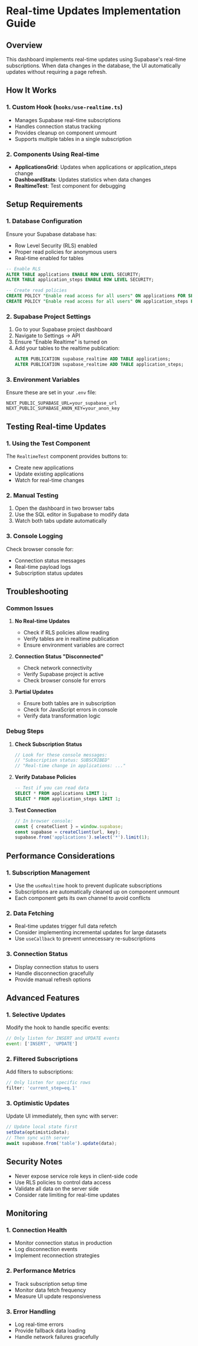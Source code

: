 # Real-time Updates Implementation Guide

## Overview
This dashboard implements real-time updates using Supabase's real-time subscriptions. When data changes in the database, the UI automatically updates without requiring a page refresh.

## How It Works

### 1. Custom Hook (`hooks/use-realtime.ts`)
- Manages Supabase real-time subscriptions
- Handles connection status tracking
- Provides cleanup on component unmount
- Supports multiple tables in a single subscription

### 2. Components Using Real-time
- **ApplicationsGrid**: Updates when applications or application_steps change
- **DashboardStats**: Updates statistics when data changes
- **RealtimeTest**: Test component for debugging

## Setup Requirements

### 1. Database Configuration
Ensure your Supabase database has:
- Row Level Security (RLS) enabled
- Proper read policies for anonymous users
- Real-time enabled for tables

```sql
-- Enable RLS
ALTER TABLE applications ENABLE ROW LEVEL SECURITY;
ALTER TABLE application_steps ENABLE ROW LEVEL SECURITY;

-- Create read policies
CREATE POLICY "Enable read access for all users" ON applications FOR SELECT USING (true);
CREATE POLICY "Enable read access for all users" ON application_steps FOR SELECT USING (true);
```

### 2. Supabase Project Settings
1. Go to your Supabase project dashboard
2. Navigate to Settings → API
3. Ensure "Enable Realtime" is turned on
4. Add your tables to the realtime publication:
   ```sql
   ALTER PUBLICATION supabase_realtime ADD TABLE applications;
   ALTER PUBLICATION supabase_realtime ADD TABLE application_steps;
   ```

### 3. Environment Variables
Ensure these are set in your `.env` file:
```
NEXT_PUBLIC_SUPABASE_URL=your_supabase_url
NEXT_PUBLIC_SUPABASE_ANON_KEY=your_anon_key
```

## Testing Real-time Updates

### 1. Using the Test Component
The `RealtimeTest` component provides buttons to:
- Create new applications
- Update existing applications
- Watch for real-time changes

### 2. Manual Testing
1. Open the dashboard in two browser tabs
2. Use the SQL editor in Supabase to modify data
3. Watch both tabs update automatically

### 3. Console Logging
Check browser console for:
- Connection status messages
- Real-time payload logs
- Subscription status updates

## Troubleshooting

### Common Issues

1. **No Real-time Updates**
   - Check if RLS policies allow reading
   - Verify tables are in realtime publication
   - Ensure environment variables are correct

2. **Connection Status "Disconnected"**
   - Check network connectivity
   - Verify Supabase project is active
   - Check browser console for errors

3. **Partial Updates**
   - Ensure both tables are in subscription
   - Check for JavaScript errors in console
   - Verify data transformation logic

### Debug Steps

1. **Check Subscription Status**
   ```javascript
   // Look for these console messages:
   // "Subscription status: SUBSCRIBED"
   // "Real-time change in applications: ..."
   ```

2. **Verify Database Policies**
   ```sql
   -- Test if you can read data
   SELECT * FROM applications LIMIT 1;
   SELECT * FROM application_steps LIMIT 1;
   ```

3. **Test Connection**
   ```javascript
   // In browser console:
   const { createClient } = window.supabase;
   const supabase = createClient(url, key);
   supabase.from('applications').select('*').limit(1);
   ```

## Performance Considerations

### 1. Subscription Management
- Use the `useRealtime` hook to prevent duplicate subscriptions
- Subscriptions are automatically cleaned up on component unmount
- Each component gets its own channel to avoid conflicts

### 2. Data Fetching
- Real-time updates trigger full data refetch
- Consider implementing incremental updates for large datasets
- Use `useCallback` to prevent unnecessary re-subscriptions

### 3. Connection Status
- Display connection status to users
- Handle disconnection gracefully
- Provide manual refresh options

## Advanced Features

### 1. Selective Updates
Modify the hook to handle specific events:
```javascript
// Only listen for INSERT and UPDATE events
event: ['INSERT', 'UPDATE']
```

### 2. Filtered Subscriptions
Add filters to subscriptions:
```javascript
// Only listen for specific rows
filter: 'current_step=eq.1'
```

### 3. Optimistic Updates
Update UI immediately, then sync with server:
```javascript
// Update local state first
setData(optimisticData);
// Then sync with server
await supabase.from('table').update(data);
```

## Security Notes

- Never expose service role keys in client-side code
- Use RLS policies to control data access
- Validate all data on the server side
- Consider rate limiting for real-time updates

## Monitoring

### 1. Connection Health
- Monitor connection status in production
- Log disconnection events
- Implement reconnection strategies

### 2. Performance Metrics
- Track subscription setup time
- Monitor data fetch frequency
- Measure UI update responsiveness

### 3. Error Handling
- Log real-time errors
- Provide fallback data loading
- Handle network failures gracefully 